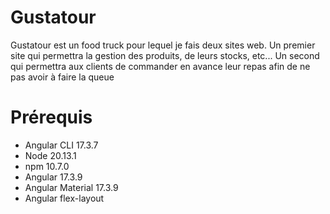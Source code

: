 # Gustatour
Gustatour est un food truck pour lequel je fais deux sites web.
Un premier site qui permettra la gestion des produits, de leurs stocks, etc...
Un second qui permettra aux clients de commander en avance leur repas afin de ne pas avoir à faire la queue

# Prérequis
- Angular CLI 17.3.7
- Node 20.13.1
- npm 10.7.0
- Angular 17.3.9
- Angular Material 17.3.9
- Angular flex-layout
